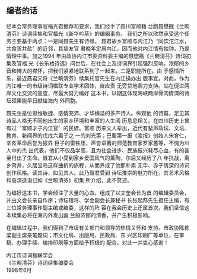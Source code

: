 ## 编者的话

经本会常务理事官福光君推荐和要求，我们经手了四川富顺籍
台胞聂懋戡《兰畹清芬》诗词续集和官福光《新华吟草》的编辑事务。
我们之所以欣然承受这个任务主要基于两点：一是同聂先生有诗缘。
聂君故乡富顺与内江乃〝同饮沱江水，共食贡井盐〞的近邻，其挚友官
君晚年定居内江，因而他对内江情有独钟，乃是情理中事。加之1994
年由政协内江市委资料委主编的聂懋戡《兰畹清芬》诗词初集及官福
光《长乐楼诗选》问世后，在社会上及诗词界引起强烈反响。浓郁的乡
音和博大的襟怀，把我们紧紧地联系到了一起来。二是职能所在。由
于感情所系，最近聂君又将《兰畹清芬》续集托官先生在内江操办出
版事宜。对此，作为内江唯一的市级诗词楹联专业学术团体，自应责
无旁贷地鼎力支持。站在促进两岸文化交流的高度，尽最大努力编好
这本书，以期这体现海峡两岸骨肉情深的诗坛硕果能早日献给海内
外同胞。

聂先生是位思维敏捷、感情充沛、才华横溢的多产诗人。纵观他
的诗篇，足见其诗品人格无不同他出生的家乡环境和丰富的人生阅
历息息相关。在四川历史上曾有过〝富顺才子内江官〞的民谚。富顺
历来文人辈出，近代有蜚声政坛、文坛、教育、新闻界的戊戌六君子之
一的刘光第；巴蜀第一报《渝报》创始人宋育仁，辛亥革命后誉为报界
巨子的雷铁厓，声誉卓著的师范教育家罗家蕙等，不愧为川人中的杰
出代表，他们不仅品学高，且为社会进步、民族振兴耗尽心血，有的甚
至付出了生命。聂君从小受到家乡爱国风气的薰陶，尔后又经历了八
年抗战，离乡背井，久居宝岛这样曲折的旅程，从而养成了他那朴素
无华、赤子情深的诗词创作风格。读其诗，如见其人。此乃聂君受到
诗坛推崇的魅力所在。其艺术风格和高深造诣已如《兰畹清芬》初集
所介绍，此不赘述。

为编好这本书，学会倾注了大量的心血，组成了以文奎会长为首
的编辑委员会，并由文会长亲自作序；诗坛宿将、学会副会长兼秘书
长张起荪先生担任主编，有三位常务理事作副主编或编委，这样的阵
容在我会历史上还属首次。我们坚信这本续集必将在海内外发出幽
兰般浓郁的清香，并产生积极影响。

在编辑过程中，我们得到了市级有关部门和领导的热情关怀和
支持。市政协陈栋梁副主席亲笔题词；市文化局、出版局、民政局、东
兴区印刷厂等单位，在审稿、办理手续、编排印刷等方面给予积极的
配合，对此一并衷心感谢！

<span class="signature">内江市诗词楹联学会</span><br/>
<span class="signature">《兰畹清芬》诗词续集编委会</span><br/>
<span class="signature-date">1998年6月</span>

